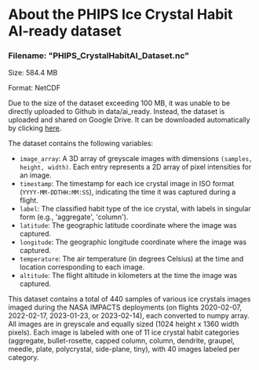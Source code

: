 # About the PHIPS Ice Crystal Habit AI-ready dataset

### Filename: "PHIPS_CrystalHabitAI_Dataset.nc"

Size: 584.4 MB

Format: NetCDF

Due to the size of the dataset exceeding 100 MB, it was unable to be directly uploaded to Github in data/ai_ready. Instead, the dataset is uploaded and shared on Google Drive. It can be downloaded automatically by clicking [here](https://drive.google.com/uc?id=1gnfZpiBP954-qddiRfEZInfuAoMI7Y__). 

The dataset contains the following variables:

- `image_array`: A 3D array of greyscale images with dimensions `(samples, height, width)`. Each entry represents a 2D array of pixel intensities for an image.
- `timestamp`: The timestamp for each ice crystal image in ISO format (`YYYY-MM-DDTHH:MM:SS`), indicating the time it was captured during a flight.
- `label`: The classified habit type of the ice crystal, with labels in singular form (e.g., 'aggregate', 'column').
- `latitude`: The geographic latitude coordinate where the image was captured.
- `longitude`: The geographic longitude coordinate where the image was captured.
- `temperature`: The air temperature (in degrees Celsius) at the time and location corresponding to each image.
- `altitude`: The flight altitude in kilometers at the time the image was captured.

This dataset contains a total of 440 samples of various ice crystals images imaged during the NASA IMPACTS deployments (on flights 2020-02-07, 2022-02-17, 2023-01-23, or 2023-02-14), each converted to numpy array. All images are in greyscale and equally sized (1024 height x 1360 width pixels). Each image is labeled with one of 11 ice crystal habit categories (aggregate, bullet-rosette, capped column, column, dendrite, graupel, meedle, plate, polycrystal, side-plane, tiny), with 40 images labeled per category.
